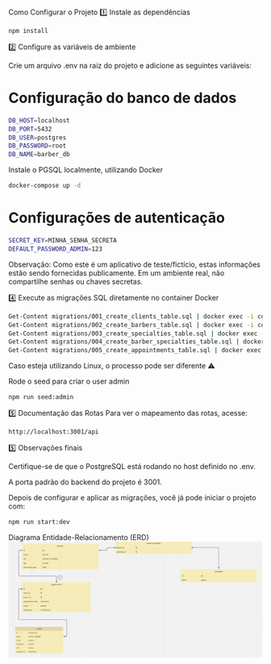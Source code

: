Como Configurar o Projeto
1️⃣ Instale as dependências
```bash
npm install
```


2️⃣ Configure as variáveis de ambiente

Crie um arquivo .env na raiz do projeto e adicione as seguintes variáveis:

# Configuração do banco de dados

```bash
DB_HOST=localhost
DB_PORT=5432
DB_USER=postgres
DB_PASSWORD=root
DB_NAME=barber_db
```

Instale o PGSQL localmente, utilizando Docker 

```bash
docker-compose up -d
```


# Configurações de autenticação

```bash
SECRET_KEY=MINHA_SENHA_SECRETA
DEFAULT_PASSWORD_ADMIN=123
```

Observação: Como este é um aplicativo de teste/fictício, estas informações estão sendo fornecidas publicamente. Em um ambiente real, não compartilhe senhas ou chaves secretas.

4️⃣ Execute as migrações SQL diretamente no container Docker

```bash
Get-Content migrations/001_create_clients_table.sql | docker exec -i container_barber_db psql -U postgres -d barber_db
Get-Content migrations/002_create_barbers_table.sql | docker exec -i container_barber_db psql -U postgres -d barber_db
Get-Content migrations/003_create_specialties_table.sql | docker exec -i container_barber_db psql -U postgres -d barber_db
Get-Content migrations/004_create_barber_specialties_table.sql | docker exec -i container_barber_db psql -U postgres -d barber_db
Get-Content migrations/005_create_appointments_table.sql | docker exec -i container_barber_db psql -U postgres -d barber_db
```

Caso esteja utilizando Linux, o processo pode ser diferente ⚠️

Rode o seed para criar o user admin

```bash
npm run seed:admin
```

5️⃣ Documentação das Rotas
Para ver o mapeamento das rotas, acesse:

```bash
http://localhost:3001/api
```


5️⃣ Observações finais

Certifique-se de que o PostgreSQL está rodando no host definido no .env.

A porta padrão do backend do projeto é 3001.

Depois de configurar e aplicar as migrações, você já pode iniciar o projeto com:

```bash
npm run start:dev
```

Diagrama Entidade-Relacionamento (ERD)
![alt text](DER.png)
